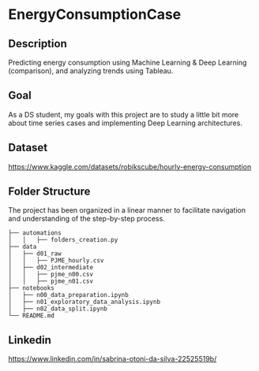 # EnergyConsumptionCase

## Description
Predicting energy consumption using Machine Learning & Deep Learning (comparison), and analyzing trends using Tableau. 

## Goal
As a DS student, my goals with this project are to study a little bit more about time series cases and implementing Deep Learning architectures. 

## Dataset
https://www.kaggle.com/datasets/robikscube/hourly-energy-consumption

## Folder Structure
The project has been organized in a linear manner to facilitate navigation and understanding of the step-by-step process.
```
├── automations
│   │   ├── folders_creation.py
├── data
│   ├── d01_raw
│   │   ├── PJME_hourly.csv
│   ├── d02_intermediate
│   │   ├── pjme_n00.csv
│   │   ├── pjme_n01.csv
├── notebooks
│   ├── n00_data_preparation.ipynb
│   ├── n01_exploratory_data_analysis.ipynb
│   ├── n02_data_split.ipynb
└── README.md
```

## Linkedin
https://www.linkedin.com/in/sabrina-otoni-da-silva-22525519b/

